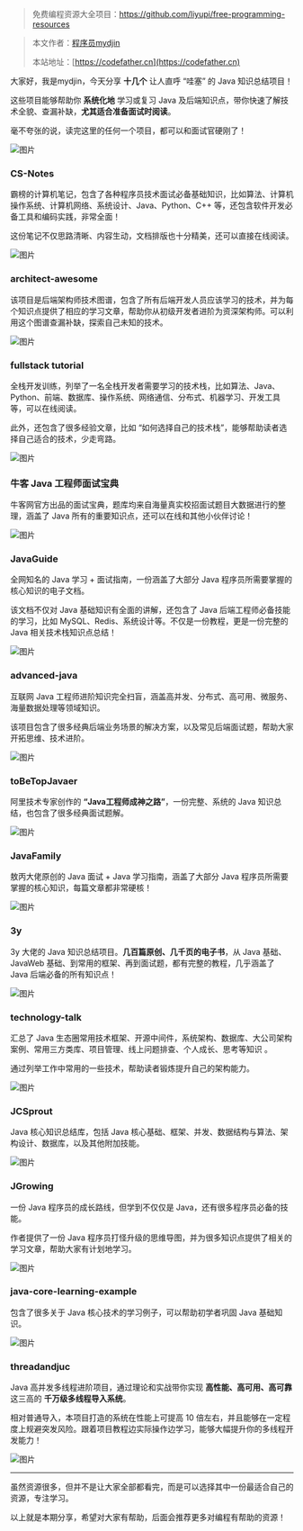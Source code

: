 > 免费编程资源大全项目：https://github.com/liyupi/free-programming-resources

> 本文作者：[程序员mydjin](https://yuyuanweb.feishu.cn/wiki/Abldw5WkjidySxkKxU2cQdAtnah)
>
> 本站地址：[https://codefather.cn](https://codefather.cn)

大家好，我是mydjin，今天分享 **十几个** 让人直呼 “哇塞” 的 Java 知识总结项目！

这些项目能够帮助你 **系统化地** 学习或复习 Java 及后端知识点，带你快速了解技术全貌、查漏补缺，**尤其适合准备面试时阅读**。

毫不夸张的说，读完这里的任何一个项目，都可以和面试官硬刚了！

![图片](https://pic.yupi.icu/5563/202311091038031.jpeg)

### CS-Notes

霸榜的计算机笔记，包含了各种程序员技术面试必备基础知识，比如算法、计算机操作系统、计算机网络、系统设计、Java、Python、C++ 等，还包含软件开发必备工具和编码实践，非常全面！

这份笔记不仅思路清晰、内容生动，文档排版也十分精美，还可以直接在线阅读。

![图片](https://pic.yupi.icu/5563/202311091038044.png)

### architect-awesome

该项目是后端架构师技术图谱，包含了所有后端开发人员应该学习的技术，并为每个知识点提供了相应的学习文章，帮助你从初级开发者进阶为资深架构师。可以利用这个图谱查漏补缺，探索自己未知的技术。

![图片](https://pic.yupi.icu/5563/202311091038028.png)

### fullstack tutorial

全栈开发训练，列举了一名全栈开发者需要学习的技术栈，比如算法、Java、Python、前端、数据库、操作系统、网络通信、分布式、机器学习、开发工具等，可以在线阅读。

此外，还包含了很多经验文章，比如 “如何选择自己的技术栈”，能够帮助读者选择自己适合的技术，少走弯路。

![图片](https://pic.yupi.icu/5563/202311091038053.png)

### 牛客 Java 工程师面试宝典

牛客网官方出品的面试宝典，题库均来自海量真实校招面试题目大数据进行的整理，涵盖了 Java 所有的重要知识点，还可以在线和其他小伙伴讨论！

![图片](https://pic.yupi.icu/5563/202311091038075.png)

### JavaGuide

全网知名的 Java 学习 + 面试指南，一份涵盖了大部分 Java 程序员所需要掌握的核心知识的电子文档。

该文档不仅对 Java 基础知识有全面的讲解，还包含了 Java 后端工程师必备技能的学习，比如 MySQL、Redis、系统设计等。不仅是一份教程，更是一份完整的 Java 相关技术栈知识点总结！

![图片](https://pic.yupi.icu/5563/202311091038086.png)

### advanced-java

互联网 Java 工程师进阶知识完全扫盲，涵盖高并发、分布式、高可用、微服务、海量数据处理等领域知识。

该项目包含了很多经典后端业务场景的解决方案，以及常见后端面试题，帮助大家开拓思维、技术进阶。

![图片](https://pic.yupi.icu/5563/202311091038482.png)

### toBeTopJavaer

阿里技术专家创作的 **“Java工程师成神之路”**，一份完整、系统的 Java 知识总结，也包含了很多经典面试题解。

![图片](https://pic.yupi.icu/5563/202311091038518.png)

### JavaFamily

敖丙大佬原创的 Java 面试 + Java 学习指南，涵盖了大部分 Java 程序员所需要掌握的核心知识，每篇文章都非常硬核！

![图片](https://pic.yupi.icu/5563/202311091038542.png)

### 3y

3y 大佬的 Java 知识总结项目。**几百篇原创、几千页的电子书**，从 Java 基础、JavaWeb 基础、到常用的框架、再到面试题，都有完整的教程，几乎涵盖了 Java 后端必备的所有知识点！

![图片](https://pic.yupi.icu/5563/202311091038547.png)

### technology-talk

汇总了 Java 生态圈常用技术框架、开源中间件，系统架构、数据库、大公司架构案例、常用三方类库、项目管理、线上问题排查、个人成长、思考等知识 。

通过列举工作中常用的一些技术，帮助读者锻炼提升自己的架构能力。

![图片](https://pic.yupi.icu/5563/202311091038549.png)

### JCSprout

Java 核心知识总结库，包括 Java 核心基础、框架、并发、数据结构与算法、架构设计、数据库，以及其他附加技能。

![图片](https://pic.yupi.icu/5563/202311091038687.png)

### JGrowing

一份 Java 程序员的成长路线，但学到不仅仅是 Java，还有很多程序员必备的技能。

作者提供了一份 Java 程序员打怪升级的思维导图，并为很多知识点提供了相关的学习文章，帮助大家有计划地学习。

![图片](https://pic.yupi.icu/5563/202311091038980.png)

### java-core-learning-example

包含了很多关于 Java 核心技术的学习例子，可以帮助初学者巩固 Java 基础知识。

![图片](https://pic.yupi.icu/5563/202311091038017.png)

### threadandjuc

Java 高并发多线程进阶项目，通过理论和实战带你实现 **高性能、高可用、高可靠** 这三高的 **千万级多线程导入系统**。

相对普通导入，本项目打造的系统在性能上可提高 10 倍左右，并且能够在一定程度上规避突发风险。跟着项目教程边实际操作边学习，能够大幅提升你的多线程开发能力！

![图片](https://pic.yupi.icu/5563/202311091038011.png)

------

虽然资源很多，但并不是让大家全部都看完，而是可以选择其中一份最适合自己的资源，专注学习。

以上就是本期分享，希望对大家有帮助，后面会推荐更多对编程有帮助的资源！

